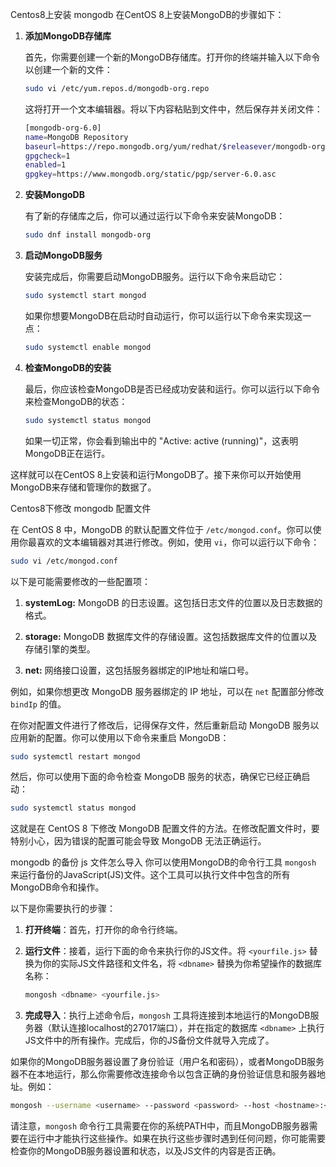 Centos8上安装 mongodb
在CentOS 8上安装MongoDB的步骤如下：

1. **添加MongoDB存储库**

    首先，你需要创建一个新的MongoDB存储库。打开你的终端并输入以下命令以创建一个新的文件：

    ```bash
    sudo vi /etc/yum.repos.d/mongodb-org.repo
    ```

    这将打开一个文本编辑器。将以下内容粘贴到文件中，然后保存并关闭文件：

    ```bash
    [mongodb-org-6.0]
    name=MongoDB Repository
    baseurl=https://repo.mongodb.org/yum/redhat/$releasever/mongodb-org/6.0/x86_64/
    gpgcheck=1
    enabled=1
    gpgkey=https://www.mongodb.org/static/pgp/server-6.0.asc
    ```

2. **安装MongoDB**

    有了新的存储库之后，你可以通过运行以下命令来安装MongoDB：

    ```bash
    sudo dnf install mongodb-org
    ```

3. **启动MongoDB服务**

    安装完成后，你需要启动MongoDB服务。运行以下命令来启动它：

    ```bash
    sudo systemctl start mongod
    ```

    如果你想要MongoDB在启动时自动运行，你可以运行以下命令来实现这一点：

    ```bash
    sudo systemctl enable mongod
    ```

4. **检查MongoDB的安装**

    最后，你应该检查MongoDB是否已经成功安装和运行。你可以运行以下命令来检查MongoDB的状态：

    ```bash
    sudo systemctl status mongod
    ```

    如果一切正常，你会看到输出中的 "Active: active (running)"，这表明MongoDB正在运行。

这样就可以在CentOS 8上安装和运行MongoDB了。接下来你可以开始使用MongoDB来存储和管理你的数据了。


Centos8下修改 mongodb 配置文件

在 CentOS 8 中，MongoDB 的默认配置文件位于 `/etc/mongod.conf`。你可以使用你最喜欢的文本编辑器对其进行修改。例如，使用 `vi`，你可以运行以下命令：

```bash
sudo vi /etc/mongod.conf
```

以下是可能需要修改的一些配置项：

1. **systemLog:** MongoDB 的日志设置。这包括日志文件的位置以及日志数据的格式。

2. **storage:** MongoDB 数据库文件的存储设置。这包括数据库文件的位置以及存储引擎的类型。

3. **net:** 网络接口设置，这包括服务器绑定的IP地址和端口号。

例如，如果你想更改 MongoDB 服务器绑定的 IP 地址，可以在 `net` 配置部分修改 `bindIp` 的值。

在你对配置文件进行了修改后，记得保存文件，然后重新启动 MongoDB 服务以应用新的配置。你可以使用以下命令来重启 MongoDB：

```bash
sudo systemctl restart mongod
```

然后，你可以使用下面的命令检查 MongoDB 服务的状态，确保它已经正确启动：

```bash
sudo systemctl status mongod
```

这就是在 CentOS 8 下修改 MongoDB 配置文件的方法。在修改配置文件时，要特别小心，因为错误的配置可能会导致 MongoDB 无法正确运行。

mongodb 的备份 js 文件怎么导入
你可以使用MongoDB的命令行工具 `mongosh` 来运行备份的JavaScript(JS)文件。这个工具可以执行文件中包含的所有MongoDB命令和操作。

以下是你需要执行的步骤：

1. **打开终端**：首先，打开你的命令行终端。

2. **运行文件**：接着，运行下面的命令来执行你的JS文件。将 `<yourfile.js>` 替换为你的实际JS文件路径和文件名，将 `<dbname>` 替换为你希望操作的数据库名称：

    ```bash
    mongosh <dbname> <yourfile.js>
    ```

3. **完成导入**：执行上述命令后，`mongosh` 工具将连接到本地运行的MongoDB服务器（默认连接localhost的27017端口），并在指定的数据库 `<dbname>` 上执行JS文件中的所有操作。完成后，你的JS备份文件就导入完成了。

如果你的MongoDB服务器设置了身份验证（用户名和密码），或者MongoDB服务器不在本地运行，那么你需要修改连接命令以包含正确的身份验证信息和服务器地址。例如：

```bash
mongosh --username <username> --password <password> --host <hostname>:<port> <dbname> <yourfile.js>
```

请注意，`mongosh` 命令行工具需要在你的系统PATH中，而且MongoDB服务器需要在运行中才能执行这些操作。如果在执行这些步骤时遇到任何问题，你可能需要检查你的MongoDB服务器设置和状态，以及JS文件的内容是否正确。